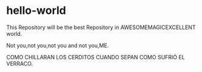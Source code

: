 # hello-world
This Repository will be the best Repository in AWESOMEMAGICEXCELLENT world.

Not you,not you,not you and not you,ME.


COMO CHILLARAN LOS CERDITOS CUANDO SEPAN COMO SUFRIÓ EL VERRACO.

